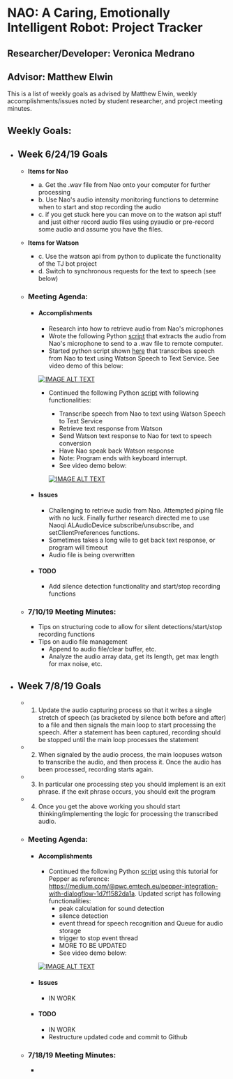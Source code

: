 
# NAO: A Caring, Emotionally Intelligent Robot: Project Tracker

## Researcher/Developer: Veronica Medrano

## Advisor: Matthew Elwin 

This is a list of weekly goals as advised by Matthew Elwin, weekly accomplishments/issues noted by student researcher, and project meeting minutes. 

## **Weekly Goals**:

* ## **Week 6/24/19 Goals**
  * **Items for Nao**
    * a. Get the .wav file from Nao onto your computer for further processing
    * b. Use Nao's audio intensity monitoring functions to determine when to start and stop recording the audio
    * c. if you get stuck here you can move on to the watson api stuff and just either record audio files using pyaudio or pre-record some audio and assume you have the files.

  * **Items for Watson**
    * c. Use the watson api from python to duplicate the functionality of the TJ bot project
    * d. Switch to synchronous requests for the text to speech (see below)
  
  * ### **Meeting Agenda**:
    * #### Accomplishments
      * Research into how to retrieve audio from Nao's microphones
      * Wrote the following Python [script](https://github.com/vnoelifant/msr-final-nao/blob/master/nao_record.py) that extracts the audio from Nao's microphone to send to a .wav file to remote computer. 
      * Started python script shown [here](https://github.com/vnoelifant/msr-final-nao/blob/master/nao_dialogue.py) that transcribes speech from Nao to text using Watson Speech to Text Service. See video demo of this below:
           
      [![IMAGE ALT TEXT](http://img.youtube.com/vi/6iSMbHyA8Ns/0.jpg)](http://www.youtube.com/watch?v=6iSMbHyA8Ns "Nao Speech to Text using Watson")
      
      * Continued the following Python [script](https://github.com/vnoelifant/msr-final-nao/blob/master/nao_dialogue.py) with following functionalities:
        * Transcribe speech from Nao to text using Watson Speech to Text Service
        * Retrieve text response from Watson
        * Send Watson text response to Nao for text to speech conversion
        * Have Nao speak back Watson response
        * Note: Program ends with keyboard interrupt.
        * See video demo below:

        [![IMAGE ALT TEXT](http://img.youtube.com/vi/m6YzH69SGXU/0.jpg)](http://www.youtube.com/watch?v=m6YzH69SGXU "Nao meets Watson")
    
    * #### Issues
      * Challenging to retrieve audio from Nao. Attempted piping file with no luck. Finally further research directed me to use Naoqi ALAudioDevice subscribe/unsubscribe, and setClientPreferences functions.
      * Sometimes takes a long wile to get back text response, or program will timeout
      * Audio file is being overwritten

    * #### TODO
      * Add silence detection functionality and start/stop recording functions
      

  * ### **7/10/19 Meeting Minutes**:
    * Tips on structuring code to allow for silent detections/start/stop recording functions
    * Tips on audio file management
      * Append to audio file/clear buffer, etc. 
      * Analyze the audio array data, get its length, get max length for max noise, etc.

* ## **Week 7/8/19 Goals**
  * 1. Update the audio capturing process so that it writes a single stretch of speech (as bracketed by silence both before and after) to a file and then signals the main loop to start processing the speech. After a statement has been captured, recording should be stopped until the main loop processes the statement
  * 2. When signaled by the audio process, the main loopuses watson to transcribe the audio, and then process it. Once the audio has been processed, recording starts again.
  * 3. In particular one processing step you should implement is an exit phrase.   if the exit phrase occurs, you should exit the program
  * 4. Once you get the above working you should start thinking/implementing the logic for processing the transcribed audio.



  * ### **Meeting Agenda**:
    * #### Accomplishments
      * Continued the following Python [script](https://github.com/vnoelifant/msr-final-nao/blob/master/nao_dialogue.py) using this tutorial for Pepper as reference:
      https://medium.com/@pwc.emtech.eu/pepper-integration-with-dialogflow-1d7f1582da1a. Updated script has following functionalities:
        * peak calculation for sound detection
        * silence detection
        * event thread for speech recognition and Queue for audio storage
        * trigger to stop event thread
        * MORE TO BE UPDATED
        * See video demo below:

       [![IMAGE ALT TEXT](http://img.youtube.com/vi/ttEaqCrsf54/0.jpg)](http://www.youtube.com/watch?v=ttEaqCrsf54 "Nao Dialogue")
    
    * #### Issues
      * IN WORK

    * #### TODO
      * IN WORK
      * Restructure updated code and commit to Github 
      

  * ### **7/18/19 Meeting Minutes**:
    * 

  